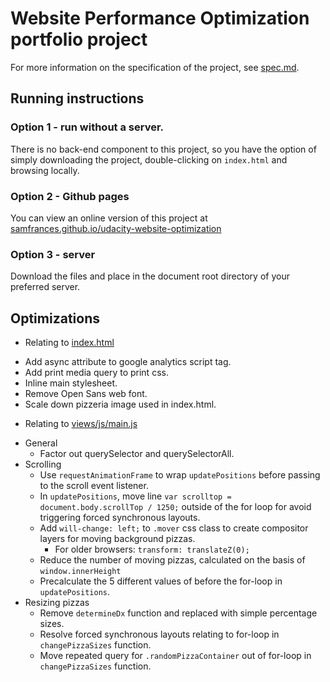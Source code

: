 # Website Performance Optimization portfolio project

For more information on the specification of the project, see [spec.md](spec.md).

## Running instructions

### Option 1 - run without a server.

There is no back-end component to this project, so you have the option of simply
downloading the project, double-clicking on `index.html` and browsing locally.

### Option 2 - Github pages

You can view an online version of this project at
[samfrances.github.io/udacity-website-optimization](https://samfrances.github.io/udacity-website-optimization)

### Option 3 - server

Download the files and place in the document root directory of your preferred server.

## Optimizations

- Relating to [index.html](index.html)
 + Add async attribute to google analytics script tag.
 + Add print media query to print css.
 + Inline main stylesheet.
 + Remove Open Sans web font.
 + Scale down pizzeria image used in index.html.
- Relating to [views/js/main.js](views/js/main.js)
 + General
    - Factor out querySelector and querySelectorAll.
 + Scrolling
    - Use `requestAnimationFrame` to wrap `updatePositions` before passing to the scroll event listener.
    - In `updatePositions`, move line `var scrolltop = document.body.scrollTop / 1250;` outside
    of the for loop for avoid triggering forced synchronous layouts.
    - Add `will-change: left;` to `.mover` css class to create compositor layers for moving background pizzas.
        - For older browsers: `transform: translateZ(0);`
    - Reduce the number of moving pizzas, calculated on the basis of `window.innerHeight`
    - Precalculate the 5 different values of before the for-loop in `updatePositions`.
 + Resizing pizzas
    - Remove `determineDx` function and replaced with simple percentage sizes.
    - Resolve forced synchronous layouts relating to for-loop in `changePizzaSizes` function.
    - Move repeated query for `.randomPizzaContainer` out of for-loop in `changePizzaSizes` function.
